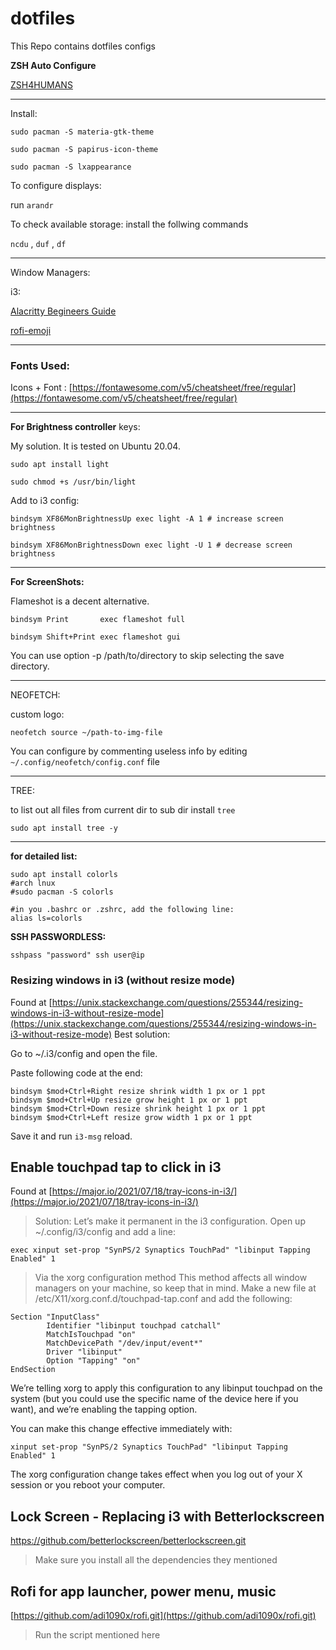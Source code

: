 # dotfiles

This Repo contains dotfiles configs

**ZSH Auto Configure**

[ZSH4HUMANS](https://github.com/romkatv/zsh4humans)

---

Install:

```
sudo pacman -S materia-gtk-theme

sudo pacman -S papirus-icon-theme

sudo pacman -S lxappearance
```

To configure displays:

run `arandr`

To check available storage:
install the follwing commands

`ncdu` , `duf` , `df`

---

Window Managers:

i3:

[Alacritty Begineers Guide](https://www.youtube.com/watch?v=76GbxnD8wnM&list=PLnur5_dvCveFGV8tKbH9sdqOSBUlFNQrR&index=18)

[rofi-emoji](https://github.com/Mange/rofi-emoji)

---

### Fonts Used:

Icons + Font : [https://fontawesome.com/v5/cheatsheet/free/regular](https://fontawesome.com/v5/cheatsheet/free/regular)

---

**For Brightness controller** keys:

My solution. It is tested on Ubuntu 20.04.

```
sudo apt install light

sudo chmod +s /usr/bin/light
```

Add to i3 config:

```
bindsym XF86MonBrightnessUp exec light -A 1 # increase screen brightness

bindsym XF86MonBrightnessDown exec light -U 1 # decrease screen brightness
```

---

**For ScreenShots:**

Flameshot is a decent alternative.

```
bindsym Print       exec flameshot full

bindsym Shift+Print exec flameshot gui
```

You can use option -p /path/to/directory to skip selecting the save directory.

---

NEOFETCH:

custom logo:

```
neofetch source ~/path-to-img-file
```

You can configure by commenting useless info by editing `~/.config/neofetch/config.conf` file

---

TREE:

to list out all files from current dir to sub dir install `tree`

```
sudo apt install tree -y
```

---

**for detailed list:**

```
sudo apt install colorls
#arch lnux
#sudo pacman -S colorls

#in you .bashrc or .zshrc, add the following line:
alias ls=colorls
```

**SSH PASSWORDLESS:**

```
sshpass "password" ssh user@ip
```

<!-- Switch to kali -->

### Resizing windows in i3 (without resize mode)

Found at [https://unix.stackexchange.com/questions/255344/resizing-windows-in-i3-without-resize-mode](https://unix.stackexchange.com/questions/255344/resizing-windows-in-i3-without-resize-mode)
Best solution:

Go to ~/.i3/config and open the file.

Paste following code at the end:

```
bindsym $mod+Ctrl+Right resize shrink width 1 px or 1 ppt
bindsym $mod+Ctrl+Up resize grow height 1 px or 1 ppt
bindsym $mod+Ctrl+Down resize shrink height 1 px or 1 ppt
bindsym $mod+Ctrl+Left resize grow width 1 px or 1 ppt
```

Save it and run `i3-msg` reload.

## Enable touchpad tap to click in i3

Found at [https://major.io/2021/07/18/tray-icons-in-i3/](https://major.io/2021/07/18/tray-icons-in-i3/)

> Solution:
> Let’s make it permanent in the i3 configuration. Open up ~/.config/i3/config and add a line:

`exec xinput set-prop "SynPS/2 Synaptics TouchPad" "libinput Tapping Enabled" 1`

> Via the xorg configuration method
> This method affects all window managers on your machine, so keep that in mind. Make a new file at /etc/X11/xorg.conf.d/touchpad-tap.conf and add the following:

```
Section "InputClass"
        Identifier "libinput touchpad catchall"
        MatchIsTouchpad "on"
        MatchDevicePath "/dev/input/event*"
        Driver "libinput"
        Option "Tapping" "on"
EndSection
```

We’re telling xorg to apply this configuration to any libinput touchpad on the system (but you could use the specific name of the device here if you want), and we’re enabling the tapping option.

You can make this change effective immediately with:

`xinput set-prop "SynPS/2 Synaptics TouchPad" "libinput Tapping Enabled" 1`

The xorg configuration change takes effect when you log out of your X session or you reboot your computer.

## Lock Screen - Replacing i3 with Betterlockscreen

https://github.com/betterlockscreen/betterlockscreen.git

> Make sure you install all the dependencies they mentioned

## Rofi for app launcher, power menu, music

[https://github.com/adi1090x/rofi.git](https://github.com/adi1090x/rofi.git)

> Run the script mentioned here
